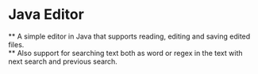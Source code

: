 # Java Editor
** A simple editor in Java that supports reading, editing and saving edited files.\
** Also support for searching text both as word or regex in the text with next search and previous search.
